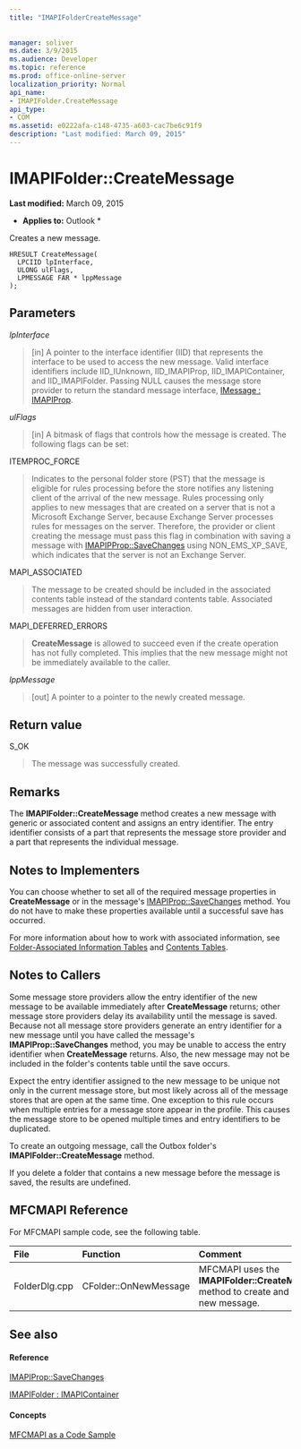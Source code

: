 ```yaml
---
title: "IMAPIFolderCreateMessage"
 
 
manager: soliver
ms.date: 3/9/2015
ms.audience: Developer
ms.topic: reference
ms.prod: office-online-server
localization_priority: Normal
api_name:
- IMAPIFolder.CreateMessage
api_type:
- COM
ms.assetid: e0222afa-c148-4735-a603-cac7be6c91f9
description: "Last modified: March 09, 2015"
---
```


# IMAPIFolder::CreateMessage

 **Last modified:** March 09, 2015 
  
 * **Applies to:** Outlook * 
  
Creates a new message.
  
```
HRESULT CreateMessage(
  LPCIID lpInterface,
  ULONG ulFlags,
  LPMESSAGE FAR * lppMessage
);
```

## Parameters

 _lpInterface_
  
> [in] A pointer to the interface identifier (IID) that represents the interface to be used to access the new message. Valid interface identifiers include IID_IUnknown, IID_IMAPIProp, IID_IMAPIContainer, and IID_IMAPIFolder. Passing NULL causes the message store provider to return the standard message interface, [IMessage : IMAPIProp](imessageimapiprop.md). 
    
 _ulFlags_
  
> [in] A bitmask of flags that controls how the message is created. The following flags can be set:
    
ITEMPROC_FORCE
  
> Indicates to the personal folder store (PST) that the message is eligible for rules processing before the store notifies any listening client of the arrival of the new message. Rules processing only applies to new messages that are created on a server that is not a Microsoft Exchange Server, because Exchange Server processes rules for messages on the server. Therefore, the provider or client creating the message must pass this flag in combination with saving a message with [IMAPIPProp::SaveChanges](imapiprop-savechanges.md) using NON_EMS_XP_SAVE, which indicates that the server is not an Exchange Server. 
    
MAPI_ASSOCIATED 
  
> The message to be created should be included in the associated contents table instead of the standard contents table. Associated messages are hidden from user interaction.
    
MAPI_DEFERRED_ERRORS 
  
> **CreateMessage** is allowed to succeed even if the create operation has not fully completed. This implies that the new message might not be immediately available to the caller. 
    
 _lppMessage_
  
> [out] A pointer to a pointer to the newly created message.
    
## Return value

S_OK 
  
> The message was successfully created.
    
## Remarks

The **IMAPIFolder::CreateMessage** method creates a new message with generic or associated content and assigns an entry identifier. The entry identifier consists of a part that represents the message store provider and a part that represents the individual message. 
  
## Notes to Implementers

You can choose whether to set all of the required message properties in **CreateMessage** or in the message's [IMAPIProp::SaveChanges](imapiprop-savechanges.md) method. You do not have to make these properties available until a successful save has occurred. 
  
For more information about how to work with associated information, see [Folder-Associated Information Tables](folder-associated-information-tables.md) and [Contents Tables](contents-tables.md). 
  
## Notes to Callers

Some message store providers allow the entry identifier of the new message to be available immediately after **CreateMessage** returns; other message store providers delay its availability until the message is saved. Because not all message store providers generate an entry identifier for a new message until you have called the message's **IMAPIProp::SaveChanges** method, you may be unable to access the entry identifier when **CreateMessage** returns. Also, the new message may not be included in the folder's contents table until the save occurs. 
  
Expect the entry identifier assigned to the new message to be unique not only in the current message store, but most likely across all of the message stores that are open at the same time. One exception to this rule occurs when multiple entries for a message store appear in the profile. This causes the message store to be opened multiple times and entry identifiers to be duplicated. 
  
To create an outgoing message, call the Outbox folder's **IMAPIFolder::CreateMessage** method. 
  
If you delete a folder that contains a new message before the message is saved, the results are undefined.
  
## MFCMAPI Reference

For MFCMAPI sample code, see the following table.
  
|**File**|**Function**|**Comment**|
|:-----|:-----|:-----|
|FolderDlg.cpp  <br/> |CFolder::OnNewMessage  <br/> |MFCMAPI uses the **IMAPIFolder::CreateMessage** method to create and save a new message.  <br/> |
   
## See also

#### Reference

[IMAPIProp::SaveChanges](imapiprop-savechanges.md)
  
[IMAPIFolder : IMAPIContainer](imapifolderimapicontainer.md)
#### Concepts

[MFCMAPI as a Code Sample](mfcmapi-as-a-code-sample.md)

